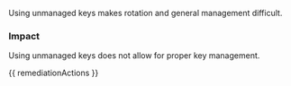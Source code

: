 
Using unmanaged keys makes rotation and general management difficult.

### Impact
Using unmanaged keys does not allow for proper key management.

<!-- DO NOT CHANGE -->
{{ remediationActions }}

